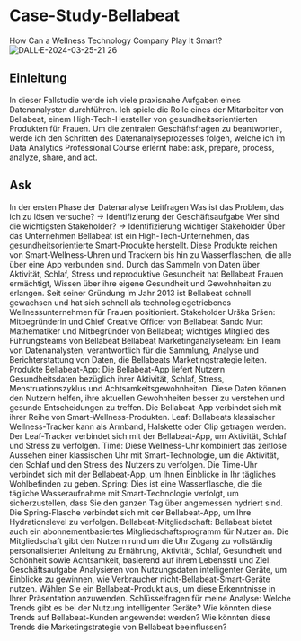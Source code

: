 # Case-Study-Bellabeat
How Can a Wellness Technology Company Play It Smart?
![DALL·E-2024-03-25-21 26](https://github.com/Blesch/Case-Study-Bellabeat/assets/164935736/c9ee7ffb-395a-4184-8a04-030db34ebbde)

## Einleitung
In dieser Fallstudie werde ich viele praxisnahe Aufgaben eines Datenanalysten durchführen. Ich spiele die Rolle eines der Mitarbeiter von Bellabeat, einem High-Tech-Hersteller von gesundheitsorientierten Produkten für Frauen. Um die zentralen Geschäftsfragen zu beantworten, werde ich den Schritten des Datenanalyseprozesses folgen, welche ich im Data Analytics Professional Course erlernt habe: ask, prepare, process, analyze, share, and act.

## Ask
In der ersten Phase der Datenanalyse 
Leitfragen
Was ist das Problem, das ich zu lösen versuche? -> Identifizierung der Geschäftsaufgabe
Wer sind die wichtigsten Stakeholder? -> Identifizierung wichtiger Stakeholder
Über das Unternehmen
Bellabeat ist ein High-Tech-Unternehmen, das gesundheitsorientierte Smart-Produkte herstellt. Diese Produkte reichen von Smart-Wellness-Uhren und Trackern bis hin zu Wasserflaschen, die alle über eine App verbunden sind. Durch das Sammeln von Daten über Aktivität, Schlaf, Stress und reproduktive Gesundheit hat Bellabeat Frauen ermächtigt, Wissen über ihre eigene Gesundheit und Gewohnheiten zu erlangen. Seit seiner Gründung im Jahr 2013 ist Bellabeat schnell gewachsen und hat sich schnell als technologiegetriebenes Wellnessunternehmen für Frauen positioniert.
Stakeholder
Urška Sršen: Mitbegründerin und Chief Creative Officer von Bellabeat
Sando Mur: Mathematiker und Mitbegründer von Bellabeat; wichtiges Mitglied des Führungsteams von Bellabeat
Bellabeat Marketinganalyseteam: Ein Team von Datenanalysten, verantwortlich für die Sammlung, Analyse und Berichterstattung von Daten, die Bellabeats Marketingstrategie leiten.
Produkte
Bellabeat-App: Die Bellabeat-App liefert Nutzern Gesundheitsdaten bezüglich ihrer Aktivität, Schlaf, Stress, Menstruationszyklus und Achtsamkeitsgewohnheiten. Diese Daten können den Nutzern helfen, ihre aktuellen Gewohnheiten besser zu verstehen und gesunde Entscheidungen zu treffen. Die Bellabeat-App verbindet sich mit ihrer Reihe von Smart-Wellness-Produkten.
Leaf: Bellabeats klassischer Wellness-Tracker kann als Armband, Halskette oder Clip getragen werden. Der Leaf-Tracker verbindet sich mit der Bellabeat-App, um Aktivität, Schlaf und Stress zu verfolgen.
Time: Diese Wellness-Uhr kombiniert das zeitlose Aussehen einer klassischen Uhr mit Smart-Technologie, um die Aktivität, den Schlaf und den Stress des Nutzers zu verfolgen. Die Time-Uhr verbindet sich mit der Bellabeat-App, um Ihnen Einblicke in Ihr tägliches Wohlbefinden zu geben.
Spring: Dies ist eine Wasserflasche, die die tägliche Wasseraufnahme mit Smart-Technologie verfolgt, um sicherzustellen, dass Sie den ganzen Tag über angemessen hydriert sind. Die Spring-Flasche verbindet sich mit der Bellabeat-App, um Ihre Hydrationslevel zu verfolgen.
Bellabeat-Mitgliedschaft: Bellabeat bietet auch ein abonnementbasiertes Mitgliedschaftsprogramm für Nutzer an. Die Mitgliedschaft gibt den Nutzern rund um die Uhr Zugang zu vollständig personalisierter Anleitung zu Ernährung, Aktivität, Schlaf, Gesundheit und Schönheit sowie Achtsamkeit, basierend auf ihrem Lebensstil und Ziel.
Geschäftsaufgabe
Analysieren von Nutzungsdaten intelligenter Geräte, um Einblicke zu gewinnen, wie Verbraucher nicht-Bellabeat-Smart-Geräte nutzen. Wählen Sie ein Bellabeat-Produkt aus, um diese Erkenntnisse in Ihrer Präsentation anzuwenden.
Schlüsselfragen für meine Analyse:
Welche Trends gibt es bei der Nutzung intelligenter Geräte?
Wie könnten diese Trends auf Bellabeat-Kunden angewendet werden?
Wie könnten diese Trends die Marketingstrategie von Bellabeat beeinflussen?
